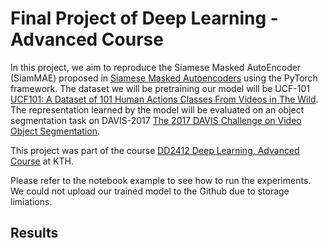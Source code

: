 # Final Project of Deep Learning - Advanced Course

In this project, we aim to reproduce the Siamese Masked AutoEncoder (SiamMAE) proposed in [Siamese Masked Autoencoders](https://arxiv.org/abs/2305.14344) using the PyTorch framework.
The dataset we will be pretraining our model will be UCF-101 [UCF101: A Dataset of 101 Human Actions
Classes From Videos in The Wild](https://www.crcv.ucf.edu/papers/UCF101_CRCV-TR-12-01.pdf). The representation learned by the model will be evaluated on an object segmentation task on DAVIS-2017 [The 2017 DAVIS Challenge on Video Object Segmentation](https://arxiv.org/abs/1704.00675).

This project was part of the course [DD2412 Deep Learning, Advanced Course](https://www.kth.se/student/kurser/kurs/DD2412?l=en) at KTH.

Please refer to the notebook example to see how to run the experiments. We could not upload our trained model to the Github due to storage limiations.

## Results
